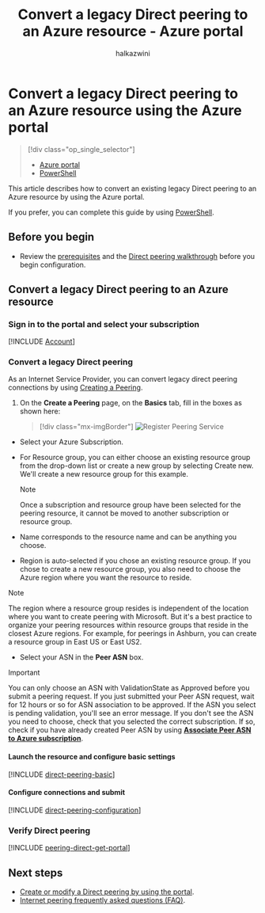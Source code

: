 ﻿---
title: Convert a legacy Direct peering to an Azure resource - Azure portal
description: Convert a legacy Direct peering to an Azure resource using the Azure portal.
services: internet-peering
author: halkazwini
ms.service: internet-peering
ms.topic: how-to
ms.date: 01/23/2023
ms.author: halkazwini
ms.custom: template-how-to, engagement-fy23
---

# Convert a legacy Direct peering to an Azure resource using the Azure portal

> [!div class="op_single_selector"]
> - [Azure portal](howto-legacy-direct-portal.md)
> - [PowerShell](howto-legacy-direct-powershell.md)

This article describes how to convert an existing legacy Direct peering to an Azure resource by using the Azure portal.

If you prefer, you can complete this guide by using [PowerShell](howto-legacy-direct-powershell.md).

## Before you begin

* Review the [prerequisites](prerequisites.md) and the [Direct peering walkthrough](walkthrough-direct-all.md) before you begin configuration.

## Convert a legacy Direct peering to an Azure resource

### Sign in to the portal and select your subscription
[!INCLUDE [Account](./includes/account-portal.md)]

### <a name=create></a>Convert a legacy Direct peering

As an Internet Service Provider, you can convert legacy direct peering connections by using [Creating a Peering]( https://go.microsoft.com/fwlink/?linkid=2129593).

1. On the **Create a Peering** page, on the **Basics** tab, fill in the boxes as shown here:

    > [!div class="mx-imgBorder"] 
    > ![Register Peering Service](./media/setup-basics-tab.png)

*    Select your Azure Subscription.

* For Resource group, you can either choose an existing resource group from the drop-down list or create a new group by selecting Create new. We'll create a new resource group for this example.

    >[!NOTE]
    >Once a subscription and resource group have been selected for the peering resource, it cannot be moved to another subscription or resource group.

* Name corresponds to the resource name and can be anything you choose.

* Region is auto-selected if you chose an existing resource group. If you chose to create a new resource group, you also need to choose the Azure region where you want the resource to reside.

>[!NOTE]
>The region where a resource group resides is independent of the location where you want to create peering with Microsoft. But it's a best practice to organize your peering resources within resource groups that reside in the closest Azure regions. For example, for peerings in Ashburn, you can create a resource group in East US or East US2.

* Select your ASN in the **Peer ASN** box.

>[!IMPORTANT] 
>You can only choose an ASN with ValidationState as Approved before you submit a peering request. If you just submitted your Peer ASN request, wait for 12 hours or so for ASN association to be approved. If the ASN you select is pending validation, you'll see an error message. If you don't see the ASN you need to choose, check that you selected the correct subscription. If so, check if you have already created Peer ASN by using **[Associate Peer ASN to Azure subscription](https://go.microsoft.com/fwlink/?linkid=2129592)**.

#### Launch the resource and configure basic settings
[!INCLUDE [direct-peering-basic](./includes/direct-portal-basic.md)]

#### Configure connections and submit
[!INCLUDE [direct-peering-configuration](./includes/direct-portal-configuration-legacy.md)]

### <a name=get></a>Verify Direct peering
[!INCLUDE [peering-direct-get-portal](./includes/direct-portal-get.md)]

## Next steps

- [Create or modify a Direct peering by using the portal](howto-direct-portal.md).
- [Internet peering frequently asked questions (FAQ)](faqs.md).